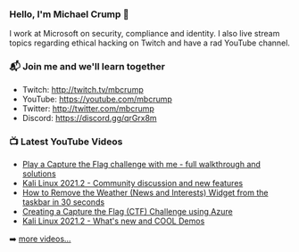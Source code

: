 ### Hello, I'm Michael Crump 👋

I work at Microsoft on security, compliance and identity. I also live stream topics regarding ethical hacking on Twitch and have a rad YouTube channel. 

### 📬 Join me and we'll learn together

- Twitch: http://twitch.tv/mbcrump
- YouTube: https://youtube.com/mbcrump
- Twitter: http://twitter.com/mbcrump
- Discord: https://discord.gg/qrGrx8m

### 📺 Latest YouTube Videos

<!-- YOUTUBE:START -->
- [Play a Capture the Flag challenge with me - full walkthrough and solutions](https://www.youtube.com/watch?v=G-5ZBm7GIkI)
- [Kali Linux 2021.2 - Community discussion and new features](https://www.youtube.com/watch?v=iM8a_kQpmsQ)
- [How to Remove the Weather (News and Interests) Widget from the taskbar in 30 seconds](https://www.youtube.com/watch?v=3waih_ODKtg)
- [Creating a Capture the Flag (CTF) Challenge using Azure](https://www.youtube.com/watch?v=R7HY1use-x8)
- [Kali Linux 2021.2 - What's new and COOL Demos](https://www.youtube.com/watch?v=ozA7Jld13Uw)
<!-- YOUTUBE:END -->

➡️ [more videos...](https://youtube.com/mbcrump)


